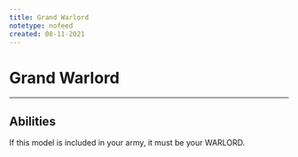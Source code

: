 ```yaml
---
title: Grand Warlord
notetype: nofeed
created: 08-11-2021
---
```


# Grand Warlord

---

## Abilities

If this model is included in your army, it must be your WARLORD.
